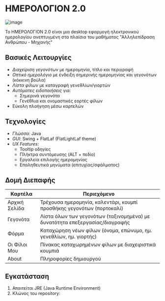 # ΗΜΕΡΟΛΟΓΙΟΝ 2.0

![image](https://github.com/user-attachments/assets/16e4a08a-5c62-4412-92b0-735001dfc21a)


To ΗΜΕΡΟΛΟΓΙΟΝ 2.0 είναι μια desktop εφαρμογή ηλεκτρονικού ημερολογίου ανεπτυγμένη στα πλαίσια του μαθήματος "Αλληλεπίδραση Ανθρώπου - Μηχανής"


## Βασικές Λειτουργίες
- *Διαχείριση γεγονότων* με ημερομηνία, τίτλο και περιγραφή
- *Οπτικό ημερολόγιο* με ένδειξη σημερινής ημερομηνίας και γεγονότων (κόκκινη βούλα)
- *Λίστα φίλων* με καταγραφή γενεθλίων/γιορτών
- *Αυτόματες ειδοποιήσεις* για:
  - Σημερινά γεγονότα
  - Γενέθλια και ονομαστικές εορτές φίλων
- Εύκολη πλοήγηση μέσω καρτελών

## Τεχνολογίες
- *Γλώσσα*: Java
- *GUI*: Swing + FlatLaf (FlatLightLaf theme)
- *UX Features*:
  - Tooltip οδηγίες
  - Πλήκτρα συντόμευσης (ALT + πεδίο)
  - Εργαλεία επιλογής ημερομηνίας
  - Επαληθευτικά μηνύματα (επιτυχίας/σφάλματος)

## Δομή Διεπαφής
| Καρτέλα         | Περιεχόμενο                                                                 |
|-----------------|-----------------------------------------------------------------------------|
| Αρχική Σελίδα   | Τρέχουσα ημερομηνία, καλεντάρι, κουμπί προσθήκης γεγονότων (πορτοκαλί)      |
| Γεγονότα        | Λίστα όλων των γεγονότων (ταξινομημένα) με δυνατότητα επεξεργασίας/διαγραφής|
| Φόρμα           | Καταχώρηση νέων φίλων (όνομα, επώνυμο, ημ. γενεθλίων, ημ. γιορτής)          |
| Οι Φίλοι Μου    | Πίνακας καταχωρημένων φίλων με διαχειριστικά κουμπιά                        |
| About           | Πληροφορίες δημιουργού                                                      |

## Εγκατάσταση
1. Απαιτείται JRE (Java Runtime Environment)
2. Κλώνος του repository: 
